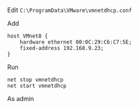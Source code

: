 Edit `C:\ProgramData\VMware\vmnetdhcp.conf`

Add

```
host VMnet8 {
    hardware ethernet 00:0C:29:C6:C7:5E;
    fixed-address 192.168.9.23;
}
```

Run

```
net stop vmnetdhcp
net start vmnetdhcp
```

As admin
